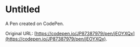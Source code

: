 # Untitled

A Pen created on CodePen.

Original URL: [https://codepen.io/JP87387979/pen/jEOYXQx](https://codepen.io/JP87387979/pen/jEOYXQx).

